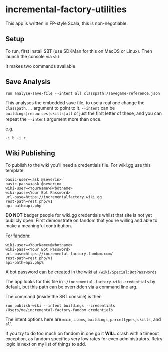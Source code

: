 # incremental-factory-utilities

This app is written in FP-style Scala, this is non-negotiable.

Setup
-----

To run, first install SBT (use SDKMan for this on MacOS or Linux).
Then launch the console via `sbt`

It makes two commands available

Save Analysis
-------------

    run analyse-save-file --intent all classpath:/savegame-reference.json

This analyses the embedded save file, to use a real one change the `classpath...`
argument to point to it.  `--intent` can be `buildings|resources|skills|all`
or just the first letter of these, and you can repeat the `--intent` argument more than once.

e.g.

    -i b -i r

Wiki Publishing
---------------

To publish to the wiki you'll need a credentials file. For wiki.gg use this template:

    basic-user=<ask @severin>
    basic-pass=<ask @severin>
    wiki-user=<YourName>@<botname>
    wiki-pass=<Your Bot Password>
    url-base=https://incrementalfactory.wiki.gg
    rest-path=rest.php/v1
    api-path=api.php

**DO NOT** badger people for wiki.gg credentials whilst that site is not
yet publicly open. First demonstrate on fandom that you're willing and able
to make a meaningful contribution.

For fandom:

    wiki-user=<YourName>@<botname>
    wiki-pass=<Your Bot Password>
    url-base=https://incremental-factory.fandom.com/
    rest-path=rest.php/v1
    api-path=api.php%

A bot password can be created in the wiki at `/wiki/Special:BotPasswords`

The app looks for this file in `~/incremental-factory-wiki.credentials` by default,
but this path can be overridden via a command line arg.


The command (inside the SBT console) is then

    run publish-wiki --intent buildings --credentials /Users/me/incremental-factory-fandom.credentials

The intent options here are `main`, `items`, `buildings`, `parceltypes`, `skills`,  and `all`

If you try to do too much on fandom in one go it **WILL** crash with a timeout exception,
as fandom specifies very low rates for even administrators. Retry logic is next on
my list of things to add.